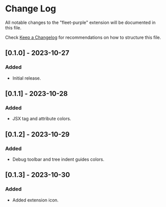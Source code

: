 # Change Log

All notable changes to the "fleet-purple" extension will be documented in this file.

Check [Keep a Changelog](http://keepachangelog.com/) for recommendations on how to structure this file.

## [0.1.0] - 2023-10-27

### Added

- Initial release.

## [0.1.1] - 2023-10-28

### Added

- JSX tag and attribute colors.

## [0.1.2] - 2023-10-29

### Added

- Debug toolbar and tree indent guides colors.

## [0.1.3] - 2023-10-30

### Added

- Added extension icon.

